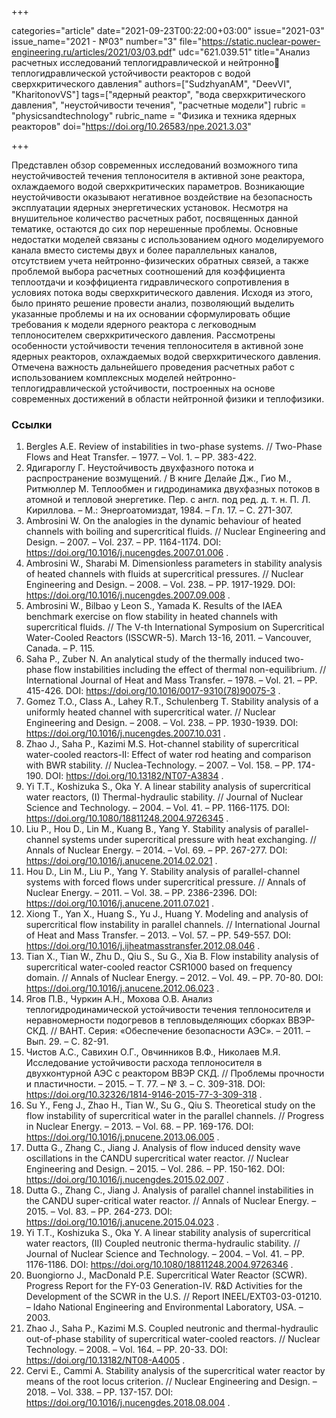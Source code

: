 +++

categories="article"
date="2021-09-23T00:22:00+03:00"
issue="2021-03"
issue_name="2021 - №03"
number="3"
file="https://static.nuclear-power-engineering.ru/articles/2021/03/03.pdf"
udc="621.039.51"
title="Анализ расчетных исследований теплогидравлической и нейтронно теплогидравлической устойчивости реакторов с водой сверхкритического давления"
authors=["SudzhyanAM", "DeevVI", "KharitonovVS"]
tags=["ядерный реактор", "вода сверхкритического давления", "неустойчивости течения", "расчетные модели"]
rubric = "physicsandtechnology"
rubric_name = "Физика и техника ядерных реакторов"
doi="https://doi.org/10.26583/npe.2021.3.03"

+++

Представлен обзор современных исследований возможного типа неустойчивостей течения теплоносителя в активной зоне реактора, охлаждаемого водой сверхкритических параметров. Возникающие неустойчивости оказывают негативное воздействие на безопасность эксплуатации ядерных энергетических установок. Несмотря на внушительное количество расчетных работ, посвященных данной тематике, остаются до сих пор нерешенные проблемы. Основные недостатки моделей связаны с использованием одного моделируемого канала вместо системы двух и более параллельных каналов, отсутствием учета нейтронно-физических обратных связей, а также проблемой выбора расчетных соотношений для коэффициента теплоотдачи и коэффициента гидравлического сопротивления в условиях потока воды сверхкритического давления. Исходя из этого, было принято решение провести анализ, позволяющий выделить указанные проблемы и на их основании сформулировать общие требования к модели ядерного реактора с легководным теплоносителем сверхкритического давления. Рассмотрены особенности устойчивости течения теплоносителя в активной зоне ядерных реакторов, охлаждаемых водой сверхкритического давления. Отмечена важность дальнейшего проведения расчетных работ с использованием комплексных моделей нейтронно-теплогидравлической устойчивости, построенных на основе современных достижений в области нейтронной физики и теплофизики.

### Ссылки

1. Bergles A.E. Review of instabilities in two-phase systems. // Two-Phase Flows and Heat Transfer. – 1977. – Vol. 1. – PP. 383-422.
2. Ядигароглу Г. Неустойчивость двухфазного потока и распространение возмущений. / В книге Делайе Дж., Гио М., Ритмюллер М. Теплообмен и гидродинамика двухфазных потоков в атомной и тепловой энергетике. Пер. с англ. под ред. д. т. н. П. Л. Кириллова. – М.: Энергоатомиздат, 1984. – Гл. 17. – С. 271-307.
3. Ambrosini W. On the analogies in the dynamic behaviour of heated channels with boiling and supercritical fluids. // Nuclear Engineering and Design. – 2007. – Vol. 237. – PP. 1164-1174. DOI: https://doi.org/10.1016/j.nucengdes.2007.01.006 .
4. Ambrosini W., Sharabi M. Dimensionless parameters in stability analysis of heated channels with fluids at supercritical pressures. // Nuclear Engineering and Design. – 2008. – Vol. 238. – PP. 1917-1929. DOI: https://doi.org/10.1016/j.nucengdes.2007.09.008 .
5. Ambrosini W., Bilbao y Leon S., Yamada K. Results of the IAEA benchmark exercise on flow stability in heated channels with supercritical fluids. // The V-th International Symposium on Supercritical Water-Cooled Reactors (ISSCWR-5). March 13-16, 2011. – Vancouver, Canada. – P. 115.
6. Saha P., Zuber N. An analytical study of the thermally induced two-phase flow instabilities including the effect of thermal non-equilibrium. // International Journal of Heat and Mass Transfer. – 1978. – Vol. 21. – PP. 415-426. DOI: https://doi.org/10.1016/0017-9310(78)90075-3 .
7. Gomez T.O., Class A., Lahey R.T., Schulenberg T. Stability analysis of a uniformly heated channel with supercritical water. // Nuclear Engineering and Design. – 2008. – Vol. 238. – PP. 1930-1939. DOI: https://doi.org/10.1016/j.nucengdes.2007.10.031 .
8. Zhao J., Saha P., Kazimi M.S. Hot-channel stability of supercritical water-cooled reactors-II: Effect of water rod heating and comparison with BWR stability. // Nuclea-Technology. – 2007. – Vol. 158. – PP. 174-190. DOI: https://doi.org/10.13182/NT07-A3834 .
9. Yi T.T., Koshizuka S., Oka Y. A linear stability analysis of supercritical water reactors, (I) Thermal-hydraulic stability. // Journal of Nuclear Science and Technology. – 2004. – Vol. 41. – PP. 1166-1175. DOI: https://doi.org/10.1080/18811248.2004.9726345 .
10. Liu P., Hou D., Lin M., Kuang B., Yang Y. Stability analysis of parallel-channel systems under supercritical pressure with heat exchanging. // Annals of Nuclear Energy. – 2014. – Vol. 69. – PP. 267-277. DOI: https://doi.org/10.1016/j.anucene.2014.02.021 .
11. Hou D., Lin M., Liu P., Yang Y. Stability analysis of parallel-channel systems with forced flows under supercritical pressure. // Annals of Nuclear Energy. – 2011. – Vol. 38. – PP. 2386-2396. DOI: https://doi.org/10.1016/j.anucene.2011.07.021 .
12. Xiong T., Yan X., Huang S., Yu J., Huang Y. Modeling and analysis of supercritical flow instability in parallel channels. // International Journal of Heat and Mass Transfer. – 2013. – Vol. 57. – PP. 549-557. DOI: https://doi.org/10.1016/j.ijheatmasstransfer.2012.08.046 .
13. Tian X., Tian W., Zhu D., Qiu S., Su G., Xia B. Flow instability analysis of supercritical water-cooled reactor CSR1000 based on frequency domain. // Annals of Nuclear Energy. – 2012. – Vol. 49. – PP. 70-80. DOI: https://doi.org/10.1016/j.anucene.2012.06.023 .
14. Ягов П.В., Чуркин А.Н., Мохова О.В. Анализ теплогидродинамической устойчивости течения теплоносителя и неравномерности подогревов в тепловыделяющих сборках ВВЭР-СКД. // ВАНТ. Серия: «Обеспечение безопасности АЭС». – 2011. – Вып. 29. – С. 82-91.
15. Чистов А.С., Савихин О.Г., Овчинников В.Ф., Николаев М.Я. Исследование устойчивости расхода теплоносителя в двухконтурной АЭС с реактором ВВЭР СКД. // Проблемы прочности и пластичности. – 2015. – Т. 77. – № 3. – С. 309-318. DOI: https://doi.org/10.32326/1814-9146-2015-77-3-309-318 .
16. Su Y., Feng J., Zhao H., Tian W., Su G., Qiu S. Theoretical study on the flow instability of supercritical water in the parallel channels. // Progress in Nuclear Energy. – 2013. – Vol. 68. – PP. 169-176. DOI: https://doi.org/10.1016/j.pnucene.2013.06.005 .
17. Dutta G., Zhang C., Jiang J. Analysis of flow induced density wave oscillations in the CANDU supercritical water reactor. // Nuclear Engineering and Design. – 2015. – Vol. 286. – PP. 150-162. DOI: https://doi.org/10.1016/j.nucengdes.2015.02.007 .
18. Dutta G., Zhang C., Jiang J. Analysis of parallel channel instabilities in the CANDU super-critical water reactor. // Annals of Nuclear Energy. – 2015. – Vol. 83. – PP. 264-273. DOI: https://doi.org/10.1016/j.anucene.2015.04.023 .
19. Yi T.T., Koshizuka S., Oka Y. A linear stability analysis of supercritical water reactors, (II) Coupled neutronic therma-hydraulic stability. // Journal of Nuclear Science and Technology. – 2004. – Vol. 41. – PP. 1176-1186. DOI: https://doi.org/10.1080/18811248.2004.9726346 .
20. Buongiorno J., MacDonald P.E. Supercritical Water Reactor (SCWR). Progress Report for the FY-03 Generation-IV. R&D Activities for the Development of the SCWR in the U.S. // Report INEEL/EXT03-03-01210. – Idaho National Engineering and Environmental Laboratory, USA. – 2003.
21. Zhao J., Saha P., Kazimi M.S. Coupled neutronic and thermal-hydraulic out-of-phase stability of supercritical water-cooled reactors. // Nuclear Technology. – 2008. – Vol. 164. – PP. 20-33. DOI: https://doi.org/10.13182/NT08-A4005 .
22. Cervi E., Cammi A. Stability analysis of the supercritical water reactor by means of the root locus criterion. // Nuclear Engineering and Design. – 2018. – Vol. 338. – PP. 137-157. DOI: https://doi.org/10.1016/j.nucengdes.2018.08.004 .